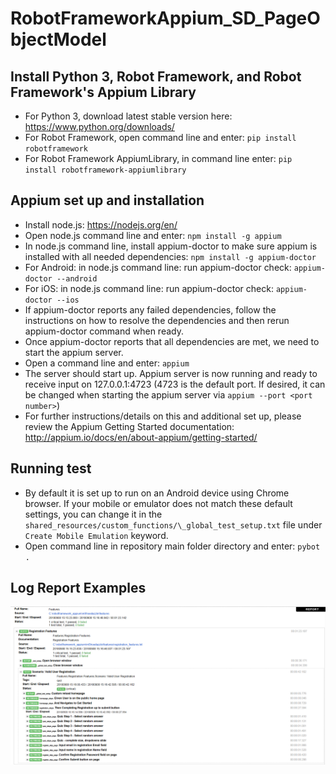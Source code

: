 # RobotFrameworkAppium_SD_PageObjectModel


## Install Python 3, Robot Framework, and Robot Framework's Appium Library
* For Python 3, download latest stable version here: https://www.python.org/downloads/
* For Robot Framework, open command line and enter: `pip install robotframework`
* For Robot Framework AppiumLibrary, in command line enter: `pip install robotframework-appiumlibrary`


## Appium set up and installation
* Install node.js: https://nodejs.org/en/
* Open node.js command line and enter: `npm install -g appium`
* In node.js command line, install appium-doctor to make sure appium is installed with all needed dependencies: `npm install -g appium-doctor`
* For Android: in node.js command line: run appium-doctor check: `appium-doctor --android`
* For iOS: in node.js command line: run appium-doctor check: `appium-doctor --ios`
* If appium-doctor reports any failed dependencies, follow the instructions on how to resolve the dependencies and then rerun appium-doctor command when ready.
* Once appium-doctor reports that all dependencies are met, we need to start the appium server.
* Open a command line and enter: `appium`
* The server should start up. Appium server is now running and ready to receive input on 127.0.0.1:4723 (4723 is the default port. If desired, it can be changed when starting the appium server via `appium --port <port number>`)
* For further instructions/details on this and additional set up, please review the Appium Getting Started documentation: http://appium.io/docs/en/about-appium/getting-started/


## Running test
* By default it is set up to run on an Android device using Chrome browser. If your mobile or emulator does not match these default settings, you can change it in the `shared_resources/custom_functions/\_global_test_setup.txt` file under `Create Mobile Emulation` keyword.
* Open command line in repository main folder directory and enter: `pybot .`


## Log Report Examples
![Log Report Example 1](RobotFramework_Appium.png)
